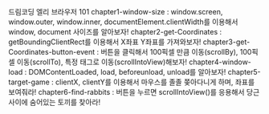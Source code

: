 드림코딩 엘리 브라우저 101
chapter1-window-size : window.screen, window.outer, window.inner, documentElement.clientWidth를 이용해서 window, document 사이즈를 알아보자!
chapter2-get-Coordinates : getBoundingClientRect를 이용해서 X좌표 Y좌표를 가져와보자!
chapter3-get-Coordinates-button-event : 버튼을 클릭해서 100픽셀 만큼 이동(scrollBy), 100픽셀 이동(scrollTo), 특정 태그로 이동(scrollIntoView)해보자!
chapter4-window-load : DOMContentLoaded, load, beforeunload, unload를 알아보자!
chapter5-target-game : clientX, clientY를 이용해서 마우스를 졸졸 쫒아다니게 하며, 좌표를 보여줘라!
chapter6-find-rabbits : 버튼을 누르면 scrollIntoView()를 응용해서 당근 사이에 숨어있는 토끼를 찾아라!
